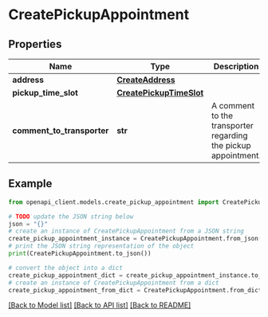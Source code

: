 # CreatePickupAppointment


## Properties

Name | Type | Description | Notes
------------ | ------------- | ------------- | -------------
**address** | [**CreateAddress**](CreateAddress.md) |  | 
**pickup_time_slot** | [**CreatePickupTimeSlot**](CreatePickupTimeSlot.md) |  | 
**comment_to_transporter** | **str** | A comment to the transporter regarding the pickup appointment. | [optional] 

## Example

```python
from openapi_client.models.create_pickup_appointment import CreatePickupAppointment

# TODO update the JSON string below
json = "{}"
# create an instance of CreatePickupAppointment from a JSON string
create_pickup_appointment_instance = CreatePickupAppointment.from_json(json)
# print the JSON string representation of the object
print(CreatePickupAppointment.to_json())

# convert the object into a dict
create_pickup_appointment_dict = create_pickup_appointment_instance.to_dict()
# create an instance of CreatePickupAppointment from a dict
create_pickup_appointment_from_dict = CreatePickupAppointment.from_dict(create_pickup_appointment_dict)
```
[[Back to Model list]](../README.md#documentation-for-models) [[Back to API list]](../README.md#documentation-for-api-endpoints) [[Back to README]](../README.md)


